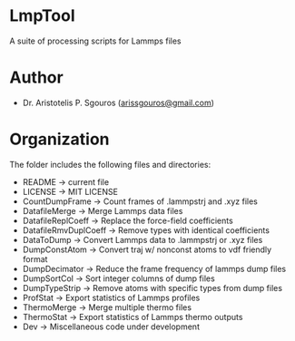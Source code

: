 # LmpTool
A suite of processing scripts for Lammps files

# Author
- Dr. Aristotelis P. Sgouros (arissgouros@gmail.com)

# Organization
The folder includes the following files and directories:
 - README               -> current file
 - LICENSE              -> MIT LICENSE
 - CountDumpFrame       -> Count frames of .lammpstrj and .xyz files
 - DatafileMerge        -> Merge Lammps data files
 - DatafileReplCoeff    -> Replace the force-field coefficients
 - DatafileRmvDuplCoeff -> Remove types with identical coefficients
 - DataToDump           -> Convert Lammps data to .lammpstrj or .xyz files
 - DumpConstAtom        -> Convert traj w/ nonconst atoms to vdf friendly format
 - DumpDecimator        -> Reduce the frame frequency of lammps dump files
 - DumpSortCol          -> Sort integer columns of dump files
 - DumpTypeStrip        -> Remove atoms with specific types from dump files
 - ProfStat             -> Export statistics of Lammps profiles
 - ThermoMerge          -> Merge multiple thermo files
 - ThermoStat           -> Export statistics of Lammps thermo outputs
 - Dev                  -> Miscellaneous code under development

